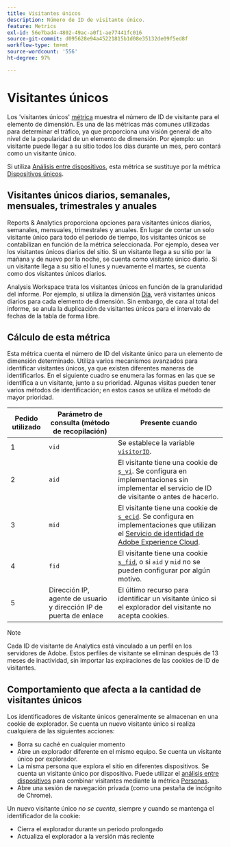 ```yaml
---
title: Visitantes únicos
description: Número de ID de visitante único.
feature: Metrics
exl-id: 56e7bad4-4802-49ac-a0f1-ae77441fc016
source-git-commit: d095628e94a45221815b1d08e35132de09f5ed8f
workflow-type: tm+mt
source-wordcount: '556'
ht-degree: 97%

---
```


# Visitantes únicos

Los &#39;visitantes únicos&#39; [métrica](overview.md) muestra el número de ID de visitante para el elemento de dimensión. Es una de las métricas más comunes utilizadas para determinar el tráfico, ya que proporciona una visión general de alto nivel de la popularidad de un elemento de dimensión. Por ejemplo: un visitante puede llegar a su sitio todos los días durante un mes, pero contará como un visitante único.

Si utiliza [Análisis entre dispositivos](../cda/overview.md), esta métrica se sustituye por la métrica [Dispositivos únicos](unique-devices.md).

## Visitantes únicos diarios, semanales, mensuales, trimestrales y anuales

Reports &amp; Analytics proporciona opciones para visitantes únicos diarios, semanales, mensuales, trimestrales y anuales. En lugar de contar un solo visitante único para todo el periodo de tiempo, los visitantes únicos se contabilizan en función de la métrica seleccionada. Por ejemplo, desea ver los visitantes únicos diarios del sitio. Si un visitante llega a su sitio por la mañana y de nuevo por la noche, se cuenta como visitante único diario. Si un visitante llega a su sitio el lunes y nuevamente el martes, se cuenta como dos visitantes únicos diarios.

Analysis Workspace trata los visitantes únicos en función de la granularidad del informe. Por ejemplo, si utiliza la dimensión [Día](../dimensions/day.md), verá visitantes únicos diarios para cada elemento de dimensión. Sin embargo, de cara al total del informe, se anula la duplicación de visitantes únicos para el intervalo de fechas de la tabla de forma libre.

## Cálculo de esta métrica

Esta métrica cuenta el número de ID del visitante único para un elemento de dimensión determinado. Utiliza varios mecanismos avanzados para identificar visitantes únicos, ya que existen diferentes maneras de identificarlos. En el siguiente cuadro se enumera las formas en las que se identifica a un visitante, junto a su prioridad. Algunas visitas pueden tener varios métodos de identificación; en estos casos se utiliza el método de mayor prioridad.

| Pedido utilizado | Parámetro de consulta (método de recopilación) | Presente cuando |
| --- | --- | --- |
| 1 | `vid` | Se establece la variable [`visitorID`](/help/implement/vars/config-vars/visitorid.md). |
| 2 | `aid` | El visitante tiene una cookie de [`s_vi`](https://experienceleague.adobe.com/docs/core-services/interface/ec-cookies/cookies-analytics.html?lang=es). Se configura en implementaciones sin implementar el servicio de ID de visitante o antes de hacerlo. |
| 3 | `mid` | El visitante tiene una cookie de [`s_ecid`](https://experienceleague.adobe.com/docs/core-services/interface/ec-cookies/cookies-analytics.html?lang=es). Se configura en implementaciones que utilizan el [Servicio de identidad de Adobe Experience Cloud](https://experienceleague.adobe.com/docs/id-service/using/home.html?lang=es). |
| 4 | `fid` | El visitante tiene una cookie [`s_fid`](https://experienceleague.adobe.com/docs/core-services/interface/ec-cookies/cookies-analytics.html?lang=es), o si `aid` y `mid` no se pueden configurar por algún motivo. |
| 5 | Dirección IP, agente de usuario y dirección IP de puerta de enlace | El último recurso para identificar un visitante único si el explorador del visitante no acepta cookies. |

>[!NOTE]
>
>Cada ID de visitante de Analytics está vinculado a un perfil en los servidores de Adobe. Estos perfiles de visitante se eliminan después de 13 meses de inactividad, sin importar las expiraciones de las cookies de ID de visitantes.

## Comportamiento que afecta a la cantidad de visitantes únicos

Los identificadores de visitante únicos generalmente se almacenan en una cookie de explorador. Se cuenta un nuevo visitante único si realiza cualquiera de las siguientes acciones:

* Borra su caché en cualquier momento
* Abre un explorador diferente en el mismo equipo. Se cuenta un visitante único por explorador.
* La misma persona que explora el sitio en diferentes dispositivos. Se cuenta un visitante único por dispositivo. Puede utilizar el [análisis entre dispositivos](../cda/overview.md) para combinar visitantes mediante la métrica [Personas](people.md).
* Abre una sesión de navegación privada (como una pestaña de incógnito de Chrome).

Un nuevo visitante único *no se cuenta*, siempre y cuando se mantenga el identificador de la cookie:

* Cierra el explorador durante un periodo prolongado
* Actualiza el explorador a la versión más reciente
